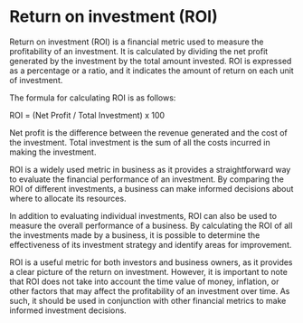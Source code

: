 # Return on investment (ROI)

Return on investment (ROI) is a financial metric used to measure the profitability of an investment. It is calculated by dividing the net profit generated by the investment by the total amount invested. ROI is expressed as a percentage or a ratio, and it indicates the amount of return on each unit of investment.

The formula for calculating ROI is as follows:

ROI = (Net Profit / Total Investment) x 100

Net profit is the difference between the revenue generated and the cost of the investment. Total investment is the sum of all the costs incurred in making the investment.

ROI is a widely used metric in business as it provides a straightforward way to evaluate the financial performance of an investment. By comparing the ROI of different investments, a business can make informed decisions about where to allocate its resources.

In addition to evaluating individual investments, ROI can also be used to measure the overall performance of a business. By calculating the ROI of all the investments made by a business, it is possible to determine the effectiveness of its investment strategy and identify areas for improvement.

ROI is a useful metric for both investors and business owners, as it provides a clear picture of the return on investment. However, it is important to note that ROI does not take into account the time value of money, inflation, or other factors that may affect the profitability of an investment over time. As such, it should be used in conjunction with other financial metrics to make informed investment decisions.